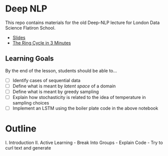 # Deep NLP 

This repo contains materials for the old Deep-NLP lecture for London Data Science Flatiron School.

* [Slides](https://docs.google.com/presentation/d/1D-hDwDE4MqBUMiaMacVOuupZTkCUiRFwQfe9lJQNJOQ/edit?usp=sharing)  
* [The Ring Cycle in 3 Minutes](https://www.youtube.com/watch?v=AgzZ_nLOJJE)

## Learning Goals 

By the end of the lesson, students should be able to...

* [ ] Identify cases of sequential data   
* [ ] Define what is meant by _latent space_ of a domain  
* [ ] Define what is meant by greedy sampling 
* [ ] Explain how stochasticity is related to the idea of temperature in sampling choices 
* [ ] Implement an LSTM using the boiler plate code in the above notebook 

# Outline

I. Introduction 
II. Active Learning
	- Break Into Groups
	- Explain Code
	- Try to curl text and generate 
